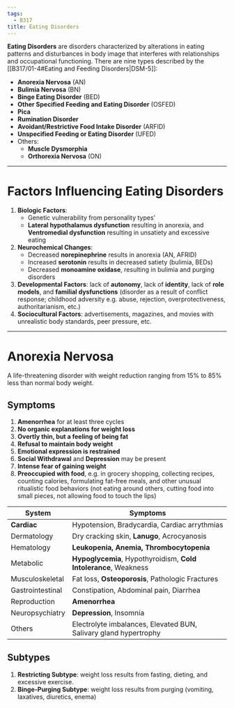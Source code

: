 ```yaml
---
tags:
  - B317
title: Eating Disorders
---
```

**Eating Disorders** are disorders characterized by alterations in eating patterns and disturbances in body image that interferes with relationships and occupational functioning. There are nine types described by the [[B317/01-4#Eating and Feeding Disorders|DSM-5]]:
- **Anorexia Nervosa** (AN)
- **Bulimia Nervosa** (BN)
- **Binge Eating Disorder** (BED)
- **Other Specified Feeding and Eating Disorder** (OSFED)
- **Pica**
- **Rumination Disorder**
- **Avoidant/Restrictive Food Intake Disorder** (ARFID)
- **Unspecified Feeding or Eating Disorder** (UFED)
- Others:
	- **Muscle Dysmorphia**
	- **Orthorexia Nervosa** (ON)
___
# Factors Influencing Eating Disorders
1. **Biologic Factors**:
	- Genetic vulnerability from personality types'
	- **Lateral hypothalamus dysfunction** resulting in anorexia, and **Ventromedial dysfunction** resulting in unsatiety and excessive eating
2. **Neurochemical Changes**:
	- Decreased **norepinephrine** results in anorexia (AN, AFRID)
	- Increased **serotonin** results in decreased satiety (bulimia, BEDs)
	- Decreased **monoamine oxidase**, resulting in bulimia and purging disorders
3. **Developmental Factors**: lack of **autonomy**, lack of **identity**, lack of **role models**, and **familial dysfunctions** (disorder as a result of conflict response; childhood adversity e.g. abuse, rejection, overprotectiveness, authoritarianism, etc.)
4. **Sociocultural Factors**: advertisements, magazines, and movies with unrealistic body standards, peer pressure, etc.
___
# Anorexia Nervosa
A life-threatening disorder with weight reduction ranging from 15% to 85% less than normal body weight.
## Symptoms
1. **Amenorrhea** for at least three cycles
2. **No organic explanations for weight loss**
3. **Overtly thin, but a feeling of being fat**
4. **Refusal to maintain body weight**
5. **Emotional expression is restrained**
6. **Social Withdrawal** and **Depression** may be present
7. **Intense fear of gaining weight**
8. **Preoccupied with food**, e.g. in grocery shopping, collecting recipes, counting calories, formulating fat-free meals, and other unusual ritualistic food behaviors (not eating around others, cutting food into small pieces, not allowing food to touch the lips)

|System|Symptoms|
|---|---|
|**Cardiac**|Hypotension, Bradycardia, Cardiac arrythmias|
|Dermatology|Dry cracking skin, **Lanugo**, Acrocyanosis|
|Hematology|**Leukopenia, Anemia, Thrombocytopenia**|
|Metabolic|**Hypoglycemia**, Hypothyroidism, **Cold Intolerance**, Weakness|
|Musculoskeletal|Fat loss, **Osteoporosis**, Pathologic Fractures|
|Gastrointestinal|Constipation, Abdominal pain, Diarrhea|
|Reproduction|**Amenorrhea**|
|Neuropsychiatry|**Depression**, Insomnia|
|Others|Electrolyte imbalances, Elevated BUN, Salivary gland hypertrophy|
## Subtypes
1. **Restricting Subtype**: weight loss results from fasting, dieting, and excessive exercise.
2. **Binge-Purging Subtype**: weight loss results from purging (vomiting, laxatives, diuretics, enema)